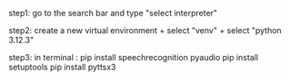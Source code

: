 step1:
go to the search bar and type "select interpreter"

step2:
create a new virtual environment + select "venv" + select "python 3.12.3"

step3:
in terminal : pip install speechrecognition pyaudio
pip install setuptools
pip install pyttsx3